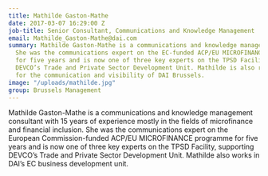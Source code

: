 ```yaml
---
title: Mathilde Gaston-Mathe
date: 2017-03-07 16:29:00 Z
job-title: Senior Consultant, Communications and Knowledge Management
email: Mathilde_Gaston-Mathe@dai.com
summary: Mathilde Gaston-Mathe is a communications and knowledge management consultant.
  She was the communications expert on the EC-funded ACP/EU MICROFINANCE programme
  for five years and is now one of three key experts on the TPSD Facility, supporting
  DEVCO’s Trade and Private Sector Development Unit. Mathilde is also responsible
  for the communication and visibility of DAI Brussels.
image: "/uploads/mathilde.jpg"
group: Brussels Management
---
```


Mathilde Gaston-Mathe is a communications and knowledge management consultant with 15 years of experience mostly in the fields of microfinance and financial inclusion. She was the communications expert on the European Commission-funded ACP/EU MICROFINANCE programme for five years and is now one of three key experts on the TPSD Facility, supporting DEVCO’s Trade and Private Sector Development Unit. Mathilde also works in DAI’s EC business development unit.